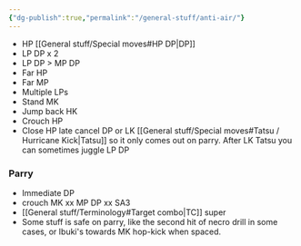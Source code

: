```yaml
---
{"dg-publish":true,"permalink":"/general-stuff/anti-air/"}
---
```


- HP [[General stuff/Special moves#HP DP\|DP]]
- LP DP x 2
- LP DP > MP DP
- Far HP
- Far MP
- Multiple LPs
- Stand MK
- Jump back HK
- Crouch HP
- Close HP late cancel DP or LK [[General stuff/Special moves#Tatsu / Hurricane Kick\|Tatsu]] so it only comes out on parry. After LK Tatsu you can sometimes juggle LP DP
### Parry
- Immediate DP
- crouch MK xx MP DP xx SA3
- [[General stuff/Terminology#Target combo\|TC]] super
- Some stuff is safe on parry, like the second hit of necro drill in some cases, or Ibuki's towards MK hop-kick when spaced.